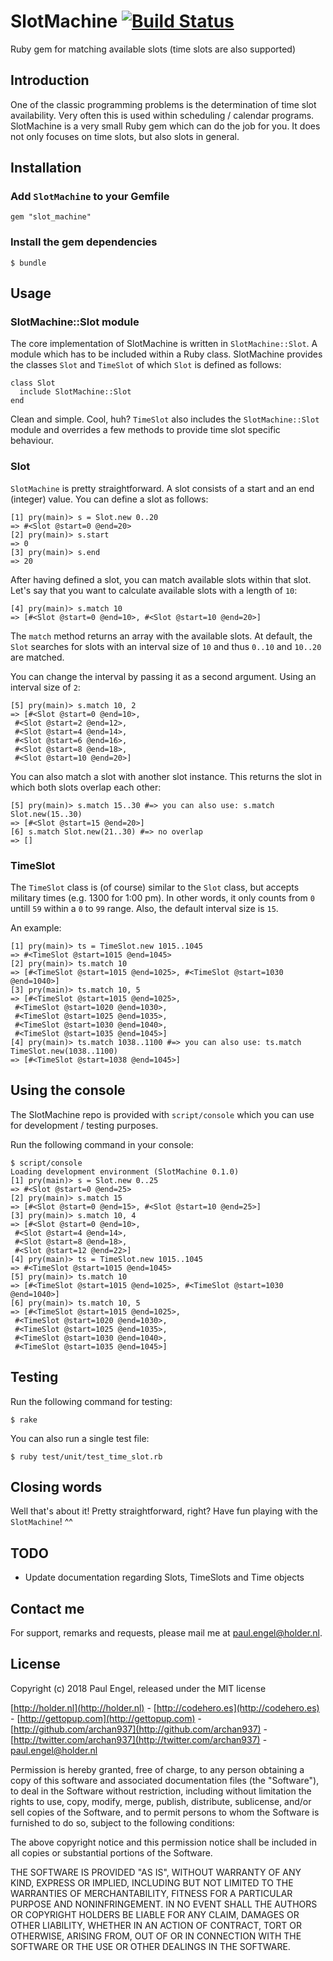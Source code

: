 # SlotMachine [![Build Status](https://secure.travis-ci.org/archan937/slot_machine.png)](http://travis-ci.org/archan937/slot_machine)

Ruby gem for matching available slots (time slots are also supported)

## Introduction

One of the classic programming problems is the determination of time slot availability. Very often this is used within scheduling / calendar programs. SlotMachine is a very small Ruby gem which can do the job for you. It does not only focuses on time slots, but also slots in general.

## Installation

### Add `SlotMachine` to your Gemfile

    gem "slot_machine"

### Install the gem dependencies

    $ bundle

## Usage

### SlotMachine::Slot module

The core implementation of SlotMachine is written in `SlotMachine::Slot`. A module which has to be included within a Ruby class.
SlotMachine provides the classes `Slot` and `TimeSlot` of which `Slot` is defined as follows:

    class Slot
      include SlotMachine::Slot
    end

Clean and simple. Cool, huh? `TimeSlot` also includes the `SlotMachine::Slot` module and overrides a few methods to provide time slot specific behaviour.

### Slot

`SlotMachine` is pretty straightforward. A slot consists of a start and an end (integer) value. You can define a slot as follows:

    [1] pry(main)> s = Slot.new 0..20
    => #<Slot @start=0 @end=20>
    [2] pry(main)> s.start
    => 0
    [3] pry(main)> s.end
    => 20

After having defined a slot, you can match available slots within that slot. Let's say that you want to calculate available slots with a length of `10`:

    [4] pry(main)> s.match 10
    => [#<Slot @start=0 @end=10>, #<Slot @start=10 @end=20>]

The `match` method returns an array with the available slots. At default, the `Slot` searches for slots with an interval size of `10` and thus `0..10` and `10..20` are matched.

You can change the interval by passing it as a second argument. Using an interval size of `2`:

    [5] pry(main)> s.match 10, 2
    => [#<Slot @start=0 @end=10>,
     #<Slot @start=2 @end=12>,
     #<Slot @start=4 @end=14>,
     #<Slot @start=6 @end=16>,
     #<Slot @start=8 @end=18>,
     #<Slot @start=10 @end=20>]

You can also match a slot with another slot instance. This returns the slot in which both slots overlap each other:

    [5] pry(main)> s.match 15..30 #=> you can also use: s.match Slot.new(15..30)
    => [#<Slot @start=15 @end=20>]
    [6] s.match Slot.new(21..30) #=> no overlap
    => []

### TimeSlot

The `TimeSlot` class is (of course) similar to the `Slot` class, but accepts military times (e.g. 1300 for 1:00 pm). In other words, it only counts from `0` untill `59` within a `0` to `99` range. Also, the default interval size is `15`.

An example:

    [1] pry(main)> ts = TimeSlot.new 1015..1045
    => #<TimeSlot @start=1015 @end=1045>
    [2] pry(main)> ts.match 10
    => [#<TimeSlot @start=1015 @end=1025>, #<TimeSlot @start=1030 @end=1040>]
    [3] pry(main)> ts.match 10, 5
    => [#<TimeSlot @start=1015 @end=1025>,
     #<TimeSlot @start=1020 @end=1030>,
     #<TimeSlot @start=1025 @end=1035>,
     #<TimeSlot @start=1030 @end=1040>,
     #<TimeSlot @start=1035 @end=1045>]
    [4] pry(main)> ts.match 1038..1100 #=> you can also use: ts.match TimeSlot.new(1038..1100)
    => [#<TimeSlot @start=1038 @end=1045>]

## Using the console

The SlotMachine repo is provided with `script/console` which you can use for development / testing purposes.

Run the following command in your console:

    $ script/console
    Loading development environment (SlotMachine 0.1.0)
    [1] pry(main)> s = Slot.new 0..25
    => #<Slot @start=0 @end=25>
    [2] pry(main)> s.match 15
    => [#<Slot @start=0 @end=15>, #<Slot @start=10 @end=25>]
    [3] pry(main)> s.match 10, 4
    => [#<Slot @start=0 @end=10>,
     #<Slot @start=4 @end=14>,
     #<Slot @start=8 @end=18>,
     #<Slot @start=12 @end=22>]
    [4] pry(main)> ts = TimeSlot.new 1015..1045
    => #<TimeSlot @start=1015 @end=1045>
    [5] pry(main)> ts.match 10
    => [#<TimeSlot @start=1015 @end=1025>, #<TimeSlot @start=1030 @end=1040>]
    [6] pry(main)> ts.match 10, 5
    => [#<TimeSlot @start=1015 @end=1025>,
     #<TimeSlot @start=1020 @end=1030>,
     #<TimeSlot @start=1025 @end=1035>,
     #<TimeSlot @start=1030 @end=1040>,
     #<TimeSlot @start=1035 @end=1045>]

## Testing

Run the following command for testing:

    $ rake

You can also run a single test file:

    $ ruby test/unit/test_time_slot.rb

## Closing words

Well that's about it! Pretty straightforward, right? Have fun playing with the `SlotMachine`! ^^

## TODO

* Update documentation regarding Slots, TimeSlots and Time objects

## Contact me

For support, remarks and requests, please mail me at [paul.engel@holder.nl](mailto:paul.engel@holder.nl).

## License

Copyright (c) 2018 Paul Engel, released under the MIT license

[http://holder.nl](http://holder.nl) - [http://codehero.es](http://codehero.es) - [http://gettopup.com](http://gettopup.com) - [http://github.com/archan937](http://github.com/archan937) - [http://twitter.com/archan937](http://twitter.com/archan937) - [paul.engel@holder.nl](mailto:paul.engel@holder.nl)

Permission is hereby granted, free of charge, to any person obtaining a copy of this software and associated documentation files (the "Software"), to deal in the Software without restriction, including without limitation the rights to use, copy, modify, merge, publish, distribute, sublicense, and/or sell copies of the Software, and to permit persons to whom the Software is furnished to do so, subject to the following conditions:

The above copyright notice and this permission notice shall be included in all copies or substantial portions of the Software.

THE SOFTWARE IS PROVIDED "AS IS", WITHOUT WARRANTY OF ANY KIND, EXPRESS OR IMPLIED, INCLUDING BUT NOT LIMITED TO THE WARRANTIES OF MERCHANTABILITY, FITNESS FOR A PARTICULAR PURPOSE AND NONINFRINGEMENT. IN NO EVENT SHALL THE AUTHORS OR COPYRIGHT HOLDERS BE LIABLE FOR ANY CLAIM, DAMAGES OR OTHER LIABILITY, WHETHER IN AN ACTION OF CONTRACT, TORT OR OTHERWISE, ARISING FROM, OUT OF OR IN CONNECTION WITH THE SOFTWARE OR THE USE OR OTHER DEALINGS IN THE SOFTWARE.
